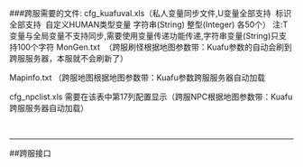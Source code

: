 ###跨服需要的文件:
cfg_kuafuval.xls（私人变量同步文件,U变量全部支持  标识全部支持  自定义HUMAN类型变量 字符串(String) 整型(Integer) 各50个）
注:T变量与全局变量不支持同步,需要使用变量传递功能传递,字符串变量(String)只支持100个字符
MonGen.txt  （跨服刷怪根据地图参数带：Kuafu参数的自动会刷到跨服服务器，本服就不会刷新了） 

Mapinfo.txt （跨服地图根据地图参数带：Kuafu参数跨服服务器自动加载

cfg_npclist.xls 需要在该表中第17列配置显示（跨服NPC根据地图参数带：Kuafu跨服服务器自动加载）

<br />

-------------

##跨服接口

